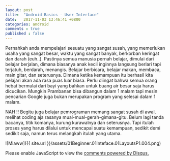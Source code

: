 ```yaml
---
layout: post
title:  "Android Basics - User Interface"
date:   2017-11-03 13:46:41 +0800
categories: android
comments : true
published : false
---
```


Pernahkah anda mempelajari sesuatu yang sangat susah, yang memerlukan usaha yang sangat besar, waktu yang sangat banyak, berkorban keringat dan darah (euh..). Pastinya semua manusia pernah belajar, dimulai dari belajar berjalan, dimana biasanya anak kecil inginnya langsung berlari tapi terjatuh, berdarah, menangis. Belajar berbicara, belajar makan, membaca, main gitar, dan seterusnya. Dimana ketika kemampuan itu berhasil kita pelajari akan ada rasa puas luar biasa. Perlu diingat bahwa semua orang hebat bermulai dari bayi yang bahkan untuk buang air besar saja harus dicucikan. Mungkin Prambanan bisa dibangun dalam 1 malam tapi mesin pencarian Google juga bukan merupakan program yang selesai dalam 1 malam. 

NAH !! Begitu juga belajar pemrograman memang sangat susah di awal, melihat coding aja rasanya mual-mual-gerah-gimana-gitu. Belum lagi tanda bacanya, titik komanya, kurung kurawalnya dan seterusnya. Tapi itulah proses yang harus dilalui untuk mencapai suatu kemampuan, sedikit demi sedikit saja, namun terus melangkah itulah yang utama.

![Miaww]({{ site.url }}/assets/01Beginner.01Inteface.01LayoutsP1.004.png)



<div id="disqus_thread"></div>
<script>
    /**
     *  RECOMMENDED CONFIGURATION VARIABLES: EDIT AND UNCOMMENT THE SECTION BELOW TO INSERT DYNAMIC VALUES FROM YOUR PLATFORM OR CMS.
     *  LEARN WHY DEFINING THESE VARIABLES IS IMPORTANT: https://disqus.com/admin/universalcode/#configuration-variables
     */
    /*
    var disqus_config = function () {
        this.page.url = PAGE_URL;  // Replace PAGE_URL with your page's canonical URL variable
        this.page.identifier = PAGE_IDENTIFIER; // Replace PAGE_IDENTIFIER with your page's unique identifier variable
    };
    */
    (function() {  // DON'T EDIT BELOW THIS LINE
        var d = document, s = d.createElement('script');
        
        s.src = 'https://mirzayogy.disqus.com/embed.js';
        
        s.setAttribute('data-timestamp', +new Date());
        (d.head || d.body).appendChild(s);
    })();
</script>
<noscript>Please enable JavaScript to view the <a href="https://disqus.com/?ref_noscript" rel="nofollow">comments powered by Disqus.</a></noscript>